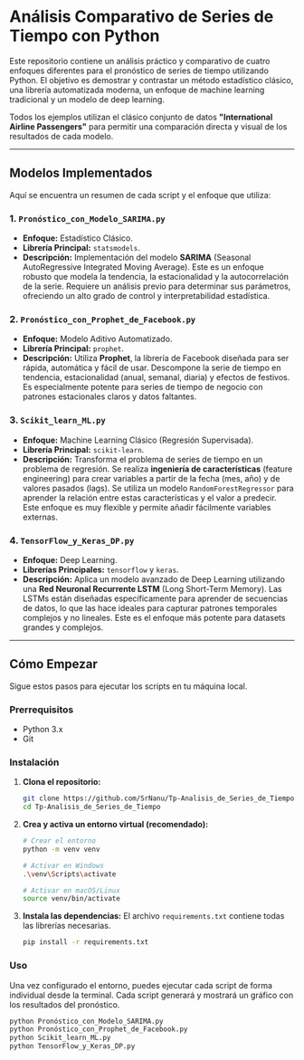 # Análisis Comparativo de Series de Tiempo con Python

Este repositorio contiene un análisis práctico y comparativo de cuatro enfoques diferentes para el pronóstico de series de tiempo utilizando Python. El objetivo es demostrar y contrastar un método estadístico clásico, una librería automatizada moderna, un enfoque de machine learning tradicional y un modelo de deep learning.

Todos los ejemplos utilizan el clásico conjunto de datos **"International Airline Passengers"** para permitir una comparación directa y visual de los resultados de cada modelo.

---

## Modelos Implementados

Aquí se encuentra un resumen de cada script y el enfoque que utiliza:

### 1. `Pronóstico_con_Modelo_SARIMA.py`
*   **Enfoque:** Estadístico Clásico.
*   **Librería Principal:** `statsmodels`.
*   **Descripción:** Implementación del modelo **SARIMA** (Seasonal AutoRegressive Integrated Moving Average). Este es un enfoque robusto que modela la tendencia, la estacionalidad y la autocorrelación de la serie. Requiere un análisis previo para determinar sus parámetros, ofreciendo un alto grado de control y interpretabilidad estadística.

### 2. `Pronóstico_con_Prophet_de_Facebook.py`
*   **Enfoque:** Modelo Aditivo Automatizado.
*   **Librería Principal:** `prophet`.
*   **Descripción:** Utiliza **Prophet**, la librería de Facebook diseñada para ser rápida, automática y fácil de usar. Descompone la serie de tiempo en tendencia, estacionalidad (anual, semanal, diaria) y efectos de festivos. Es especialmente potente para series de tiempo de negocio con patrones estacionales claros y datos faltantes.

### 3. `Scikit_learn_ML.py`
*   **Enfoque:** Machine Learning Clásico (Regresión Supervisada).
*   **Librería Principal:** `scikit-learn`.
*   **Descripción:** Transforma el problema de series de tiempo en un problema de regresión. Se realiza **ingeniería de características** (feature engineering) para crear variables a partir de la fecha (mes, año) y de valores pasados (lags). Se utiliza un modelo `RandomForestRegressor` para aprender la relación entre estas características y el valor a predecir. Este enfoque es muy flexible y permite añadir fácilmente variables externas.

### 4. `TensorFlow_y_Keras_DP.py`
*   **Enfoque:** Deep Learning.
*   **Librerías Principales:** `tensorflow` y `keras`.
*   **Descripción:** Aplica un modelo avanzado de Deep Learning utilizando una **Red Neuronal Recurrente LSTM** (Long Short-Term Memory). Las LSTMs están diseñadas específicamente para aprender de secuencias de datos, lo que las hace ideales para capturar patrones temporales complejos y no lineales. Este es el enfoque más potente para datasets grandes y complejos.

---

## Cómo Empezar

Sigue estos pasos para ejecutar los scripts en tu máquina local.

### Prerrequisitos
*   Python 3.x
*   Git

### Instalación

1.  **Clona el repositorio:**
    ```bash
    git clone https://github.com/SrNanu/Tp-Analisis_de_Series_de_Tiempo.git
    cd Tp-Analisis_de_Series_de_Tiempo
    ```

2.  **Crea y activa un entorno virtual (recomendado):**
    ```bash
    # Crear el entorno
    python -m venv venv

    # Activar en Windows
    .\venv\Scripts\activate

    # Activar en macOS/Linux
    source venv/bin/activate
    ```

3.  **Instala las dependencias:**
    El archivo `requirements.txt` contiene todas las librerías necesarias.
    ```bash
    pip install -r requirements.txt
    ```

### Uso

Una vez configurado el entorno, puedes ejecutar cada script de forma individual desde la terminal. Cada script generará y mostrará un gráfico con los resultados del pronóstico.

```bash
python Pronóstico_con_Modelo_SARIMA.py
python Pronóstico_con_Prophet_de_Facebook.py
python Scikit_learn_ML.py
python TensorFlow_y_Keras_DP.py
